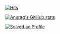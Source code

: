 [![Hits](https://hits.seeyoufarm.com/api/count/incr/badge.svg?url=https%3A%2F%2Fgithub.com%2Fdlworms32&count_bg=%2379C83D&title_bg=%23555555&icon=&icon_color=%23E7E7E7&title=hits&edge_flat=false)](https://hits.seeyoufarm.com)

[![Anurag's GitHub stats](https://github-readme-stats.vercel.app/api?username=dlworms32)](https://github.com/anuraghazra/github-readme-stats)

[![Solved.ac Profile](http://mazassumnida.wtf/api/v2/generate_badge?boj=act002)](https://solved.ac/act002/)
